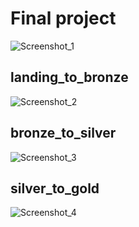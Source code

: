 # Final project

![Screenshot_1](https://github.com/user-attachments/assets/532051a6-d71a-46b5-b81a-b8d7acffe04d)

## landing_to_bronze
![Screenshot_2](https://github.com/user-attachments/assets/d047fd27-9df8-498f-9404-032381c8f03f)

## bronze_to_silver
![Screenshot_3](https://github.com/user-attachments/assets/6e9f6059-915e-426a-973f-f760790c0158)

## silver_to_gold
![Screenshot_4](https://github.com/user-attachments/assets/66b96a56-db8d-4d03-9bec-95990f988303)
